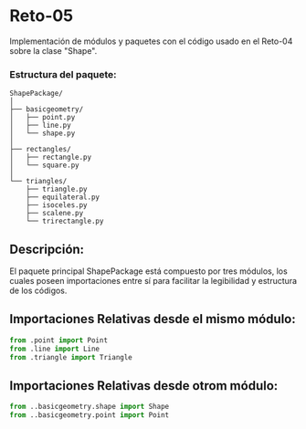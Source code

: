 # Reto-05
Implementación de módulos y paquetes con el código usado en el Reto-04 sobre la clase "Shape".

### Estructura del paquete: 
```
ShapePackage/
│
├── basicgeometry/
│   ├── point.py
│   ├── line.py
│   └── shape.py
│
├── rectangles/
│   ├── rectangle.py
│   └── square.py
│
└── triangles/
    ├── triangle.py
    ├── equilateral.py
    ├── isoceles.py
    ├── scalene.py
    └── trirectangle.py
```

## Descripción:
El paquete principal ShapePackage está compuesto por tres módulos, los cuales poseen importaciones entre sí para facilitar la legibilidad y estructura de los códigos.

## Importaciones Relativas desde el mismo módulo:
```python
from .point import Point
from .line import Line
from .triangle import Triangle
```
## Importaciones Relativas desde otrom módulo:
```python 
from ..basicgeometry.shape import Shape
from ..basicgeometry.point import Point
```

